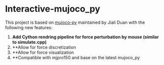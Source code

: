 # Interactive-mujoco_py

This project is based on [mujoco-py](https://github.com/openai/mujoco-py) maintained by Jiali Duan with the following new 
features:

1. **Add Cython rendring pipeline for force perturbation by mouse (similar to simulate.cpp)**
2. **Allow for force discretization
3. **Allow for force visualization
4. **Compatible with mjpro150 and base on the latest mujoco_py
